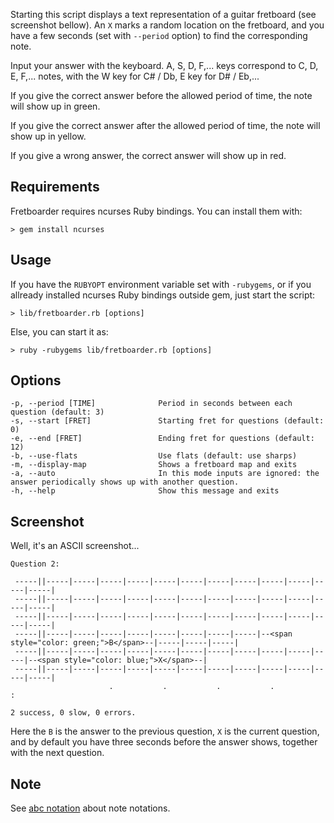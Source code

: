 Starting this script displays a text representation of a guitar fretboard (see screenshot bellow).
An `X` marks a random location on the fretboard, and you have a few seconds
(set with `--period` option) to find the corresponding note.

Input your answer with the keyboard. A, S, D, F,... keys correspond to C, D, E, F,... notes,
with the W key for C# / Db, E key for D# / Eb,...

If you give the correct answer before the allowed period of time, the note will show up in green.

If you give the correct answer after the allowed period of time, the note will show up in yellow.

If you give a wrong answer, the correct answer will show up in red.


Requirements
------------

Fretboarder requires ncurses Ruby bindings. You can install them with:

    > gem install ncurses

Usage
-----

If you have the `RUBYOPT` environment variable set with `-rubygems`, or if you allready installed ncurses Ruby bindings outside gem, just start the script:

    > lib/fretboarder.rb [options]

Else, you can start it as:

    > ruby -rubygems lib/fretboarder.rb [options]

Options
-------


    -p, --period [TIME]              Period in seconds between each question (default: 3)
    -s, --start [FRET]               Starting fret for questions (default: 0)
    -e, --end [FRET]                 Ending fret for questions (default: 12)
    -b, --use-flats                  Use flats (default: use sharps)
    -m, --display-map                Shows a fretboard map and exits
    -a, --auto                       In this mode inputs are ignored: the answer periodically shows up with another question.
    -h, --help                       Show this message and exits


Screenshot
----------

Well, it's an ASCII screenshot...

    Question 2:

     -----||-----|-----|-----|-----|-----|-----|-----|-----|-----|-----|-----|-----|
     -----||-----|-----|-----|-----|-----|-----|-----|-----|-----|-----|-----|-----|
     -----||-----|-----|-----|-----|-----|-----|-----|-----|-----|-----|-----|-----|
     -----||-----|-----|-----|-----|-----|-----|-----|-----|--<span style="color: green;">B</span>--|-----|-----|-----|
     -----||-----|-----|-----|-----|-----|-----|-----|-----|-----|-----|-----|--<span style="color: blue;">X</span>--|
     -----||-----|-----|-----|-----|-----|-----|-----|-----|-----|-----|-----|-----|
                          .           .           .           .                 :

    2 success, 0 slow, 0 errors.

Here the `B` is the answer to the previous question, `X` is the current question, and
by default you have three seconds before the answer shows, together with the next question.


Note
----

See [abc notation](http://abcnotation.com) about note notations.
